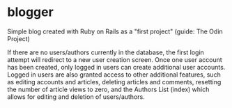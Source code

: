 # blogger
Simple blog created with Ruby on Rails as a "first project" (guide: The Odin Project)

If there are no users/authors currently in the database, the first login attempt will redirect to a new user creation screen.  Once one user account has been created, only logged in users can create additional user accounts.  Logged in users are also granted access to other additional features, such as editing accounts and articles, deleting articles and comments, resetting the number of article views to zero, and the Authors List (index) which allows for editing and deletion of users/authors.
